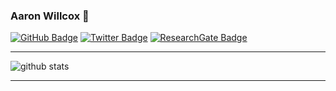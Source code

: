 ### Aaron Willcox 👋

[![GitHub Badge](https://img.shields.io/github/followers/psychtek?style=social)](https://github.com/psychtek)
[![Twitter Badge](https://img.shields.io/twitter/follow/aaron_willcox?style=social)](https://twitter.com/aaron_willcox)
[![ResearchGate Badge](https://img.shields.io/badge/Research-Gate-9cf)](https://www.researchgate.net/profile/Aaron-Willcox-3)

<!--
**psychtek/psychtek** is a ✨ _special_ ✨ repository because its `README.md` (this file) appears on your GitHub profile.

Here are some ideas to get you started:

- 🔭 I’m currently working on ...
- 🌱 I’m currently learning ...
- 👯 I’m looking to collaborate on ...
- 🤔 I’m looking for help with ...
- 💬 Ask me about ...
- 📫 How to reach me: ...
- 😄 Pronouns: ...
- ⚡ Fun fact: ...
-->
---

![github stats](https://github-readme-stats.vercel.app/api?username=psychtek&show_icons=true)

---
